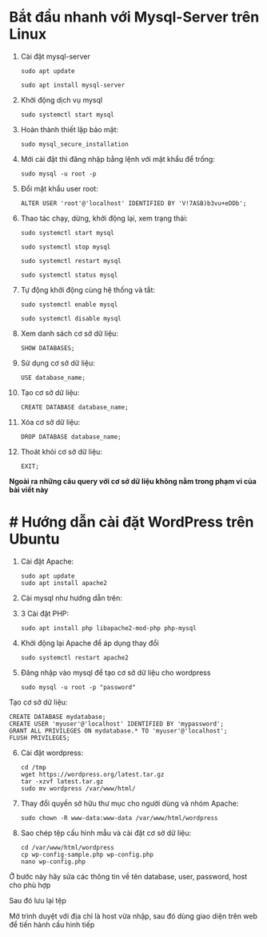 
<h1>Bắt đầu nhanh với Mysql-Server trên Linux</h1>

1. Cài đặt mysql-server

       sudo apt update
    
       sudo apt install mysql-server

3. Khởi động dịch vụ mysql

       sudo systemctl start mysql


4. Hoàn thành thiết lập bảo mật:

       sudo mysql_secure_installation


5. Mới cài đặt thì đăng nhập bằng lệnh với mật khẩu để trống:

       sudo mysql -u root -p

6. Đổi mật khẩu user root:

       ALTER USER 'root'@'localhost' IDENTIFIED BY 'V!7ASB)b3vu+eDDb';

7. Thao tác chạy, dừng, khởi động lại, xem trạng thái:

       sudo systemctl start mysql

       sudo systemctl stop mysql

       sudo systemctl restart mysql

       sudo systemctl status mysql

8. Tự động khởi động cùng hệ thống và tắt:

       sudo systemctl enable mysql

       sudo systemctl disable mysql

9. Xem danh sách cơ sở dữ liệu:

       SHOW DATABASES;

10. Sử dụng cơ sở dữ liệu:

        USE database_name;

11. Tạo cơ sở dữ liệu:

        CREATE DATABASE database_name;

12. Xóa cơ sở dữ liệu:

        DROP DATABASE database_name;

13. Thoát khỏi cơ sở dữ liệu:

        EXIT;

**Ngoài ra những câu query với cơ sở dữ liệu không nằm trong phạm vi của bài viết này**

<h1># Hướng dẫn cài đặt WordPress trên Ubuntu</h1>

1. Cài đặt Apache:

       sudo apt update
       sudo apt install apache2

2. Cài mysql như hướng dẫn trên:
3. 3 Cài đặt PHP:

       sudo apt install php libapache2-mod-php php-mysql


4. Khởi động lại Apache để áp dụng thay đổi

       sudo systemctl restart apache2

5. Đăng nhập vào mysql để tạo cơ sở dữ liệu cho wordpress

       sudo mysql -u root -p "password"

Tạo cơ sở dữ liệu:

    CREATE DATABASE mydatabase;
    CREATE USER 'myuser'@'localhost' IDENTIFIED BY 'mypassword';
    GRANT ALL PRIVILEGES ON mydatabase.* TO 'myuser'@'localhost';
    FLUSH PRIVILEGES;


6. Cài đặt wordpress:

       cd /tmp
       wget https://wordpress.org/latest.tar.gz
       tar -xzvf latest.tar.gz
       sudo mv wordpress /var/www/html/

7. Thay đổi quyền sở hữu thư mục cho người dùng và nhóm Apache:
  
       sudo chown -R www-data:www-data /var/www/html/wordpress

8. Sao chép tệp cấu hình mẫu và cài đặt cơ sở dữ liệu:

       cd /var/www/html/wordpress
       cp wp-config-sample.php wp-config.php
       nano wp-config.php

Ở bước này hãy sửa các thông tin về tên database, user, password, host cho phù hợp

Sau đó lưu lại tệp

Mở trình duyệt với địa chỉ là host vừa nhập, sau đó dùng giao diện trên web để tiến hành cấu hình tiếp

